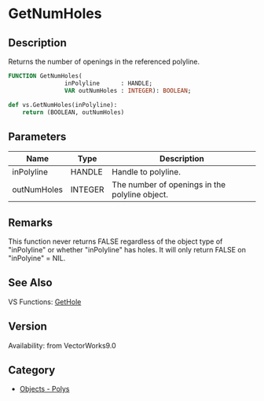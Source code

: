 # GetNumHoles

## Description
Returns the number of openings in the referenced polyline.

```pascal
FUNCTION GetNumHoles(
				inPolyline      : HANDLE;
				VAR outNumHoles : INTEGER): BOOLEAN;
```

```python
def vs.GetNumHoles(inPolyline):
    return (BOOLEAN, outNumHoles)
```

## Parameters
|Name|Type|Description|
|---|---|---|
|inPolyline|HANDLE|Handle to polyline.|
|outNumHoles|INTEGER|The number of openings in the polyline object.|

## Remarks
This function never returns FALSE regardless of the object type of "inPolyline" or whether "inPolyline" has holes.
It will only return FALSE on "inPolyine" = NIL.

## See Also
VS Functions:
[GetHole](GetHole.md)

## Version
Availability: from VectorWorks9.0

## Category
* [Objects - Polys](../Categories/Objects%20-%20Polys.md)

